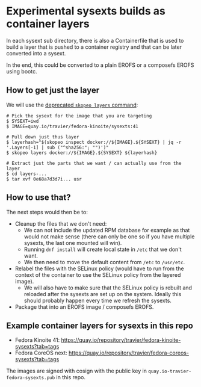 # Experimental sysexts builds as container layers

In each sysext sub directory, there is also a Containerfile that is used to
build a layer that is pushed to a container registry and that can be later
converted into a sysext.

In the end, this could be converted to a plain EROFS or a composefs EROFS using
bootc.

## How to get just the layer

We will use the [deprecated `skopeo layers` command](https://github.com/containers/skopeo/issues/481):

```
# Pick the sysext for the image that you are targeting
$ SYSEXT=iwd
$ IMAGE=quay.io/travier/fedora-kinoite/sysexts:41

# Pull down just thus layer
$ layerhash="$(skopeo inspect docker://${IMAGE}.${SYSEXT} | jq -r '.Layers[-1] | sub ("^sha256:"; "")')"
$ skopeo layers docker://${IMAGE}.${SYSEXT} ${layerhash}

# Extract just the parts that we want / can actually use from the layer
$ cd layers-...
$ tar xvf 0e68a7d3d7i... usr
```

## How to use that?

The next steps would then be to:
- Cleanup the files that we don't need:
  - We can not include the updated RPM database for example as that would not
    make sense (there can only be one so if you have multiple sysexts, the last
    one mounted will win).
  - Running `dnf install` will create local state in `/etc` that we don't want.
  - We then need to move the default content from `/etc` to `/usr/etc`.
- Relabel the files with the SELinux policy (would have to run from the context
  of the container to use the SELinux policy from the layered image).
  - We will also have to make sure that the SELinux policy is rebuilt and
    reloaded after the sysexts are set up on the system. Ideally this should
    probably happen every time we refresh the sysexts.
- Package that into an EROFS image / composefs EROFS.

## Example container layers for sysexts in this repo

- Fedora Kinoite 41: <https://quay.io/repository/travier/fedora-kinoite-sysexts?tab=tags>
- Fedora CoreOS next: <https://quay.io/repository/travier/fedora-coreos-sysexts?tab=tags>

The images are signed with cosign with the public key in
`quay.io-travier-fedora-sysexts.pub` in this repo.

